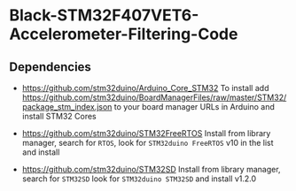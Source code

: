 # Black-STM32F407VET6-Accelerometer-Filtering-Code

## Dependencies

- https://github.com/stm32duino/Arduino_Core_STM32
To install add https://github.com/stm32duino/BoardManagerFiles/raw/master/STM32/package_stm_index.json to your board manager URLs in Arduino and install STM32 Cores

- https://github.com/stm32duino/STM32FreeRTOS
Install from library manager, search for `RTOS`, look for `STM32duino FreeRTOS` v10 in the list and install

- https://github.com/stm32duino/STM32SD
Install from library manager, search for `STM32SD` look for `STM32duino STM32SD` and install v1.2.0
